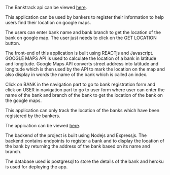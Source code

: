 The Banktrack api can be viewed [here](https://github.com/Kshriva1/banktrack-api).

This application can be used by bankers to register their information to help users find their location on google maps.

The users can enter bank name and bank branch to get the location of the bank on google map. The user just needs to click on the GET LOCATION button.

The front-end of this application is built using REACTjs and Javascript. GOOGLE MAPS API is used to calculate the location of a bank in latitude and longitude. Google Maps API converts street address into latitude and longitude which is then used by the API to mark the location on the map and also display in words the name of the bank which is called an index.

Click on BANK in the navigation part to go to bank registration form and click on USER in navigation part to go to user form where user can enter the name of the bank and branch of the bank to get the location of the bank on the google maps.

This application can only track the location of the banks which have been registered by the bankers.

The appication can be viewed [here](https://banktrack.herokuapp.com/).

The backend of the project is built using Nodejs and Expressjs. The backend contains endpoints to register a bank and to display the location of the bank by returning the address of the bank based on its name and branch.

The database used is postgresql to store the details of the bank and heroku is used for deploying the app.
